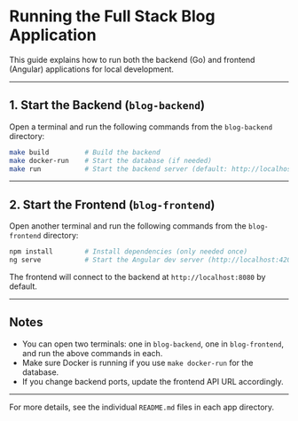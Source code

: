 # Running the Full Stack Blog Application

This guide explains how to run both the backend (Go) and frontend (Angular) applications for local development.

---

## 1. Start the Backend (`blog-backend`)

Open a terminal and run the following commands from the `blog-backend` directory:

```bash
make build         # Build the backend
make docker-run    # Start the database (if needed)
make run           # Start the backend server (default: http://localhost:8080)
```

---

## 2. Start the Frontend (`blog-frontend`)

Open another terminal and run the following commands from the `blog-frontend` directory:

```bash
npm install        # Install dependencies (only needed once)
ng serve           # Start the Angular dev server (http://localhost:4200)
```

The frontend will connect to the backend at `http://localhost:8080` by default.

---

## Notes
- You can open two terminals: one in `blog-backend`, one in `blog-frontend`, and run the above commands in each.
- Make sure Docker is running if you use `make docker-run` for the database.
- If you change backend ports, update the frontend API URL accordingly.

---

For more details, see the individual `README.md` files in each app directory.
